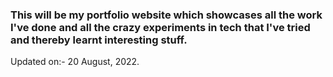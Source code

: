 ### This will be my portfolio website which showcases all the work I've done and all the crazy experiments in tech that I've tried and thereby learnt interesting stuff.

Updated on:- 20 August, 2022.